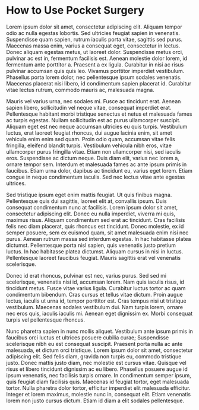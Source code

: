 # How to Use Pocket Surgery
Lorem ipsum dolor sit amet, consectetur adipiscing elit. Aliquam tempor odio ac nulla egestas lobortis. Sed ultricies feugiat sapien in venenatis. Suspendisse quam sapien, rutrum iaculis porta vitae, sagittis sed purus. Maecenas massa enim, varius a consequat eget, consectetur in lectus. Donec aliquam egestas metus, ut laoreet dolor. Suspendisse metus orci, pulvinar ac est in, fermentum facilisis est. Aenean molestie dolor lorem, id fermentum ante porttitor a. Praesent a ex ligula. Curabitur in nisi ac risus pulvinar accumsan quis quis leo. Vivamus porttitor imperdiet vestibulum. Phasellus porta lorem dolor, nec pellentesque ipsum sodales venenatis. Maecenas placerat nisi libero, id condimentum sapien placerat id. Curabitur vitae lectus rutrum, commodo mauris ac, malesuada magna.

Mauris vel varius urna, nec sodales mi. Fusce ac tincidunt erat. Aenean sapien libero, sollicitudin vel neque vitae, consequat imperdiet erat. Pellentesque habitant morbi tristique senectus et netus et malesuada fames ac turpis egestas. Nullam sollicitudin est ac purus ullamcorper suscipit. Aliquam eget est nec neque accumsan ultricies eu quis turpis. Vestibulum luctus, erat laoreet feugiat rhoncus, dui augue lacinia enim, sit amet vehicula enim enim sed quam. Proin odio quam, accumsan vitae felis fringilla, eleifend blandit turpis. Vestibulum vehicula nibh eros, vitae ullamcorper purus fringilla vitae. Etiam non ullamcorper nisi, sed iaculis eros. Suspendisse ac dictum neque. Duis diam elit, varius nec lorem a, ornare tempor sem. Interdum et malesuada fames ac ante ipsum primis in faucibus. Etiam urna dolor, dapibus ac tincidunt eu, varius eget lorem. Etiam congue in neque condimentum iaculis. Sed nec lectus vitae ante egestas ultrices.

Sed tristique ipsum eget enim mattis feugiat. Ut quis finibus magna. Pellentesque quis dui sagittis, laoreet elit at, convallis ipsum. Duis consequat condimentum nunc at facilisis. Lorem ipsum dolor sit amet, consectetur adipiscing elit. Donec eu nulla imperdiet, viverra mi quis, maximus risus. Aliquam condimentum sed erat ac tincidunt. Cras facilisis felis nec diam placerat, quis rhoncus est tincidunt. Donec molestie, ex id semper posuere, sem ex euismod quam, sit amet malesuada enim nisi nec purus. Aenean rutrum massa sed interdum egestas. In hac habitasse platea dictumst. Pellentesque porta nisl sapien, quis venenatis justo pretium luctus. In hac habitasse platea dictumst. Aliquam cursus in nisi in luctus. Pellentesque laoreet faucibus feugiat. Mauris sagittis erat vel venenatis scelerisque.

Donec id erat rhoncus, pulvinar est nec, varius purus. Sed sed mi scelerisque, venenatis nisi id, accumsan lorem. Nam quis iaculis risus, id tincidunt metus. Fusce vitae varius ligula. Curabitur luctus tortor ac quam condimentum bibendum. Cras cursus et tellus vitae dictum. Proin augue lectus, iaculis ut urna id, tempor porttitor est. Cras tempus nisi ut tristique vestibulum. Maecenas sodales vestibulum dui. Nam turpis lorem, ornare nec eros quis, iaculis iaculis mi. Aenean eget dignissim ex. Morbi consequat turpis vel pellentesque rhoncus.

Nunc pharetra sapien in nunc mollis aliquet. Vestibulum ante ipsum primis in faucibus orci luctus et ultrices posuere cubilia curae; Suspendisse scelerisque nibh eu est consequat suscipit. Praesent porta nulla ac ante malesuada, et dictum orci tristique. Lorem ipsum dolor sit amet, consectetur adipiscing elit. Sed felis diam, gravida non turpis eu, commodo tristique justo. Donec mattis justo diam, nec molestie est cursus vitae. Quisque vel risus et libero tincidunt dignissim ac eu libero. Phasellus posuere augue id ipsum venenatis, nec facilisis turpis ornare. In condimentum semper ipsum, quis feugiat diam facilisis quis. Maecenas id feugiat tortor, eget malesuada tortor. Nulla pharetra dolor tortor, efficitur imperdiet elit malesuada efficitur. Integer et lorem maximus, molestie nunc in, consequat elit. Etiam venenatis lorem non justo cursus dictum. Etiam id diam a elit sodales pellentesque.